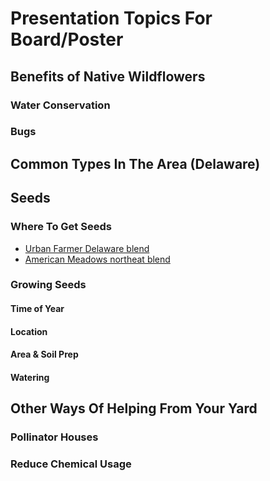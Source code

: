 # Presentation Topics For Board/Poster

## Benefits of Native Wildflowers

### Water Conservation 

### Bugs

## Common Types In The Area (Delaware)

## Seeds

### Where To Get Seeds
  * [Urban Farmer Delaware blend](https://www.ufseeds.com/product/delaware-wildflower-seeds/)
  * [American Meadows northeat blend](https://www.americanmeadows.com/northeast-pollinator-wildflower-seed-mix)

### Growing Seeds

#### Time of Year

#### Location 

#### Area & Soil Prep 

#### Watering 

## Other Ways Of Helping From Your Yard

### Pollinator Houses 

### Reduce Chemical Usage 
